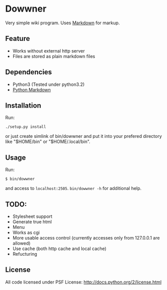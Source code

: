 Dowwner
=======

Very simple wiki program.
Uses [Markdown](http://daringfireball.net/projects/markdown/) for markup.


Feature
-------

* Works without external http server
* Files are stored as plain markdown files


Dependencies
------------

* Python3 (Tested under python3.2)
* [Python Markdown](http://pythonhosted.org/Markdown/)


Installation
------------

Run:

    ./setup.py install

or just create simlink of bin/dowwner and put it into your prefered directory
like "$HOME/bin" or "$HOME/.local/bin".


Usage
-----

Run:

    $ bin/dowwner

and access to `localhost:2505`. `bin/dowwner -h` for additional help.


TODO:
-----

* Stylesheet support
* Generate true html
* Menu
* Works as cgi
* More usable access control (currently accesses only from 127.0.0.1 are
allowed)
* Use cache (both http cache and local cache)
* Refucturing


License
-------

All code licensed under PSF License: <http://docs.python.org/2/license.html>
